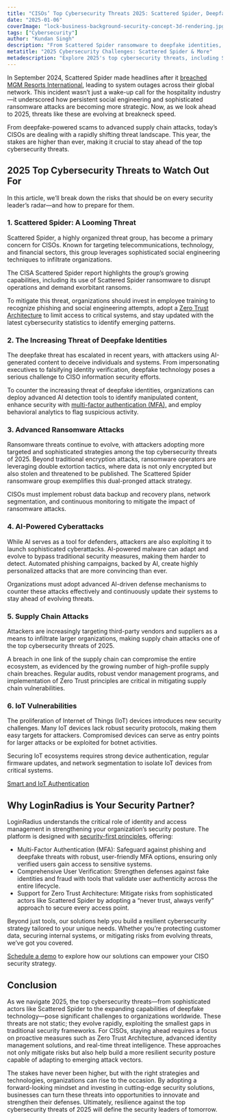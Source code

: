 ```yaml
---
title: "CISOs’ Top Cybersecurity Threats 2025: Scattered Spider, Deepfakes, and More"
date: "2025-01-06"
coverImage: "lock-business-background-security-concept-3d-rendering.jpg"
tags: ["Cybersecurity"]
author: "Kundan Singh"
description: "From Scattered Spider ransomware to deepfake identities, 2025 poses critical cybersecurity challenges for CISOs. Discover strategies to protect your organization."
metatitle: "2025 Cybersecurity Challenges: Scattered Spider & More"
metadescription: "Explore 2025's top cybersecurity threats, including Scattered Spider, deepfake identities, and ransomware, and learn how CISOs can safeguard their organizations."
---
```


In September 2024, Scattered Spider made headlines after it [breached MGM Resorts International](https://www.reuters.com/technology/moodys-says-breach-mgm-is-credit-negative-disruption-lingers-2023-09-13/), leading to system outages across their global network. This incident wasn’t just a wake-up call for the hospitality industry—it underscored how persistent social engineering and sophisticated ransomware attacks are becoming more strategic. Now, as we look ahead to 2025, threats like these are evolving at breakneck speed.

From deepfake-powered scams to advanced supply chain attacks, today’s CISOs are dealing with a rapidly shifting threat landscape. This year, the stakes are higher than ever, making it crucial to stay ahead of the top cybersecurity threats.

## 2025 Top Cybersecurity Threats to Watch Out For

In this article, we’ll break down the risks that should be on every security leader’s radar—and how to prepare for them.

### 1. Scattered Spider: A Looming Threat

Scattered Spider, a highly organized threat group, has become a primary concern for CISOs. Known for targeting telecommunications, technology, and financial sectors, this group leverages sophisticated social engineering techniques to infiltrate organizations.

The CISA Scattered Spider report highlights the group’s growing capabilities, including its use of Scattered Spider ransomware to disrupt operations and demand exorbitant ransoms.

To mitigate this threat, organizations should invest in employee training to recognize phishing and social engineering attempts, adopt a [Zero Trust Architecture](https://www.loginradius.com/resource/whitepaper/zero-trust-security-modern-business/) to limit access to critical systems, and stay updated with the latest cybersecurity statistics to identify emerging patterns.

### 2. The Increasing Threat of Deepfake Identities

The deepfake threat has escalated in recent years, with attackers using AI-generated content to deceive individuals and systems. From impersonating executives to falsifying identity verification, deepfake technology poses a serious challenge to CISO information security efforts.

To counter the increasing threat of deepfake identities, organizations can deploy advanced AI detection tools to identify manipulated content, enhance security with [multi-factor authentication (MFA),](https://www.loginradius.com/platforms/multi-factor-authentication) and employ behavioral analytics to flag suspicious activity.

### 3. Advanced Ransomware Attacks

Ransomware threats continue to evolve, with attackers adopting more targeted and sophisticated strategies among the top cybersecurity threats of 2025. Beyond traditional encryption attacks, ransomware operators are leveraging double extortion tactics, where data is not only encrypted but also stolen and threatened to be published. The Scattered Spider ransomware group exemplifies this dual-pronged attack strategy.

CISOs must implement robust data backup and recovery plans, network segmentation, and continuous monitoring to mitigate the impact of ransomware attacks.

### 4. AI-Powered Cyberattacks

While AI serves as a tool for defenders, attackers are also exploiting it to launch sophisticated cyberattacks. AI-powered malware can adapt and evolve to bypass traditional security measures, making them harder to detect. Automated phishing campaigns, backed by AI, create highly personalized attacks that are more convincing than ever.

Organizations must adopt advanced AI-driven defense mechanisms to counter these attacks effectively and continuously update their systems to stay ahead of evolving threats.

### 5. Supply Chain Attacks

Attackers are increasingly targeting third-party vendors and suppliers as a means to infiltrate larger organizations, making supply chain attacks one of the top cybersecurity threats of 2025.

A breach in one link of the supply chain can compromise the entire ecosystem, as evidenced by the growing number of high-profile supply chain breaches. Regular audits, robust vendor management programs, and implementation of Zero Trust principles are critical in mitigating supply chain vulnerabilities.

### 6. IoT Vulnerabilities

The proliferation of Internet of Things (IoT) devices introduces new security challenges. Many IoT devices lack robust security protocols, making them easy targets for attackers. Compromised devices can serve as entry points for larger attacks or be exploited for botnet activities.

Securing IoT ecosystems requires strong device authentication, regular firmware updates, and network segmentation to isolate IoT devices from critical systems.

[Smart and IoT Authentication](https://www.loginradius.com/resource/datasheet/smart-iot-authentication-experience/)

## Why LoginRadius is Your Security Partner?

LoginRadius understands the critical role of identity and access management in strengthening your organization’s security posture. The platform is designed with [security-first principles](https://www.loginradius.com/platforms/security-and-compilance), offering:

  - Multi-Factor Authentication (MFA): Safeguard against phishing and deepfake threats with robust, user-friendly MFA options, ensuring only verified users gain access to sensitive systems.
  - Comprehensive User Verification: Strengthen defenses against fake identities and fraud with tools that validate user authenticity across the entire lifecycle.
  - Support for Zero Trust Architecture: Mitigate risks from sophisticated actors like Scattered Spider by adopting a “never trust, always verify” approach to secure every access point.
    

Beyond just tools, our solutions help you build a resilient cybersecurity strategy tailored to your unique needs. Whether you’re protecting customer data, securing internal systems, or mitigating risks from evolving threats, we’ve got you covered.

[Schedule a demo](https://www.loginradius.com/contact-us?utm_source=blog&utm_medium=web&utm_campaign=cisos-top-cybersecurity-threats-from-scattered-spider-to-deepfakes) to explore how our solutions can empower your CISO security strategy.

## Conclusion

As we navigate 2025, the top cybersecurity threats—from sophisticated actors like Scattered Spider to the expanding capabilities of deepfake technology—pose significant challenges to organizations worldwide. These threats are not static; they evolve rapidly, exploiting the smallest gaps in traditional security frameworks. For CISOs, staying ahead requires a focus on proactive measures such as Zero Trust Architecture, advanced identity management solutions, and real-time threat intelligence. These approaches not only mitigate risks but also help build a more resilient security posture capable of adapting to emerging attack vectors.

The stakes have never been higher, but with the right strategies and technologies, organizations can rise to the occasion. By adopting a forward-looking mindset and investing in cutting-edge security solutions, businesses can turn these threats into opportunities to innovate and strengthen their defenses. Ultimately, resilience against the top cybersecurity threats of 2025 will define the security leaders of tomorrow.